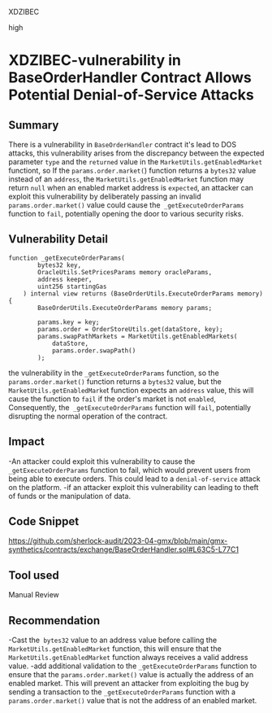 XDZIBEC

high

# XDZIBEC-vulnerability in BaseOrderHandler Contract Allows Potential Denial-of-Service Attacks

## Summary
There is a vulnerability in `BaseOrderHandler` contract it's lead to DOS attacks, this vulnerability  arises from the discrepancy between the expected parameter `type` and the `returned` value in the `MarketUtils.getEnabledMarket` functiont, so If the `params.order.market(`) function returns a `bytes32` value instead of an `address`, the `MarketUtils.getEnabledMarket` function may return `null` when an enabled market address is `expected`, an attacker can exploit this vulnerability  by deliberately passing an invalid `params.order.market()` value could cause the` _getExecuteOrderParams` function to `fail`, potentially opening the door to various security risks.
## Vulnerability Detail

```solidity
function _getExecuteOrderParams(
        bytes32 key,
        OracleUtils.SetPricesParams memory oracleParams,
        address keeper,
        uint256 startingGas
    ) internal view returns (BaseOrderUtils.ExecuteOrderParams memory) {
        BaseOrderUtils.ExecuteOrderParams memory params;

        params.key = key;
        params.order = OrderStoreUtils.get(dataStore, key);
        params.swapPathMarkets = MarketUtils.getEnabledMarkets(
            dataStore,
            params.order.swapPath()
        );
```
the vulnerability in the `_getExecuteOrderParams` function, so the `params.order.market()` function returns a `bytes32` value, but the `MarketUtils.getEnabledMarke`t function expects an `address` value, this will cause the function to `fail` if the order's market is not `enabled`, Consequently, the` _getExecuteOrderParams` function will `fail`, potentially disrupting the normal operation of the contract.

## Impact

-An attacker could exploit this vulnerability to cause the `_getExecuteOrderParams` function to fail, which would prevent users from being able to execute orders. This could lead to a `denial-of-service` attack on the platform.
-if an attacker exploit this vulnerability can leading to theft of funds or the manipulation of data.

## Code Snippet

https://github.com/sherlock-audit/2023-04-gmx/blob/main/gmx-synthetics/contracts/exchange/BaseOrderHandler.sol#L63C5-L77C1

## Tool used

Manual Review

## Recommendation

-Cast the` bytes32` value to an address value before calling the `MarketUtils.getEnabledMarket` function, this will ensure that the `MarketUtils.getEnabledMarket` function always receives a valid address value.
-add additional validation to the `_getExecuteOrderParams` function to ensure that the `params.order.market()` value is actually the address of an enabled market. This will prevent an attacker from exploiting the bug by sending a transaction to the `_getExecuteOrderParams` function with a `params.order.market()` value that is not the address of an enabled market.
